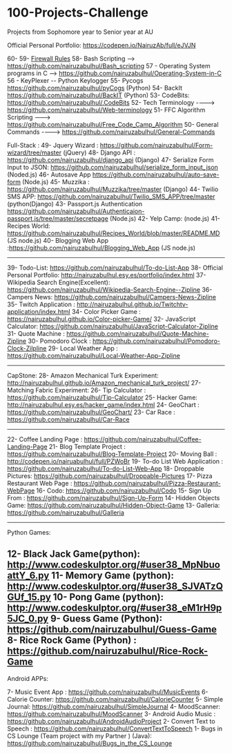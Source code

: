 # 100-Projects-Challenge
Projects from Sophomore year to Senior year at AU 

Official Personal Portfolio: https://codepen.io/NairuzAb/full/eJVJN


60- 
59-  [Firewall Rules](https://github.com/nairuzabulhul/Firewall_Rules)
58-  Bash Scripting --> https://github.com/nairuzabulhul/Bash_scripting
57 - Operating System programs in C --> https://github.com/nairuzabulhul/Operating-System-in-C
56 - KeyPlexer -- Python Keylogger
55-  Pycogs https://github.com/nairuzabulhul/pyCogs (Python)
54-  BackIt https://github.com/nairuzabulhul/BackIT (Python)
53-  CodeBits: https://github.com/nairuzabulhul/.CodeBits
52-  Tech Terminology ---->  https://github.com/nairuzabulhul/Web-terminology
51-  FFC Algorithm Scripting --->  https://github.com/nairuzabulhul/Free_Code_Camp_Algorithm
50-  General Commands ----> https://github.com/nairuzabulhul/General-Commands

Full-Stack :
49- Jquery Wizard : https://github.com/nairuzabulhul/Form-wizard/tree/master (jQuery)
48- Django API : https://github.com/nairuzabulhul/django_api (Django)
47- Serialize Form Input to JSON: https://github.com/nairuzabulhul/serialize_form_input_json (Noded.js)
46- Autosave App https://github.com/nairuzabulhul/auto-save-form  (Node.js)
45- Muzzika : https://github.com/nairuzabulhul/Muzzika/tree/master  (Django)
44- Twilio SMS APP: https://github.com/nairuzabulhul/Twilio_SMS_APP/tree/master         (python(Django)
43- Passport.js Authentication https://github.com/nairuzabulhul/Authenticaion-passport.js/tree/master/secretpage (Node.js)
42- Yelp Camp:                                                                           (node.js)
41- Recipes World: https://github.com/nairuzabulhul/Recipes_World/blob/master/README.MD  (JS node.js)
40- Blogging Web App    :https://github.com/nairuzabulhul/Blogging_Web_App              (JS node.js)

------------------------------------------------------------------------------------------------------------------------------

39- Todo-List: https://github.com/nairuzabulhul/To-do-List-App
38- Official Personal Portfolio: http://nairuzabulhul.esy.es/portfolio/index.html
37- Wikipedia Search Engine(Excellent): https://github.com/nairuzabulhul/Wikipedia-Search-Engine--Zipline 
36- Campers News: https://github.com/nairuzabulhul/Campers-News-Zipline
35- Twitch Application : http://nairuzabulhul.github.io/Twitchtv-application/index.html
34- Color Picker Game : https://nairuzabulhul.github.io/Color-picker-Game/
32- JavaScript Calculator: https://github.com/nairuzabulhul/JavaScript-Calculator-Zipline
31- Quote Machine : https://github.com/nairuzabulhul/Quote-Machine-Zipline
30- Pomodoro Clock : https://github.com/nairuzabulhul/Pomodoro-Clock-Zilpline
29- Local Weather App : https://github.com/nairuzabulhul/Local-Weather-App-Zipline

--------------------------------------------------------------------------------------------------

CapStone:
28- Amazon Mechanical Turk Experiment: http://nairuzabulhul.github.io/Amazon_mechanical_turk_project/
27- Matching Fabric Experiment: 
26- Tip Calculator : https://github.com/nairuzabulhul/Tip-Calculator 
25- Hacker Game: http://nairuzabulhul.esy.es/hacker_game/index.html
24- GeoChart :   https://github.com/nairuzabulhul/GeoChart/
23- Car Race :  https://github.com/nairuzabulhul/Car-Race


------------------------------------------------------------------------------------------------------
22- Coffee Landing Page : https://github.com/nairuzabulhul/Coffee-Landing-Page
21- Blog Template Project : https://github.com/nairuzabulhul/Blog-Template-Project
20- Moving Ball : http://codepen.io/nairuabulhul/full/PZWoBr 
19- To-do List Web Application : https://github.com/nairuzabulhul/To-do-List-Web-App
18- Droppable Pictures: https://github.com/nairuzabulhul/Droppable-Pictures
17- Pizza Restaurant Web Page : https://github.com/nairuzabulhul/Pizza-Restaurant-WebPage
16- Codo: https://github.com/nairuzabulhul/Codo
15- Sign Up From : https://github.com/nairuzabulhul/Sign-Up-Form
14- Hidden Objects Game: https://github.com/nairuzabulhul/Hidden-Object-Game
13- Galleria: https://github.com/nairuzabulhul/Galleria

--------------------------------------------------------------------------------------------------------
Python Games:

12- Black Jack Game(python):  http://www.codeskulptor.org/#user38_MpNbuoattY_6.py 
11- Memory Game (python):  http://www.codeskulptor.org/#user38_SJVATzQGUf_15.py 
10- Pong Game (python):  http://www.codeskulptor.org/#user38_eM1rH9p5JC_0.py 
9-  Guess Game (Python): https://github.com/nairuzabulhul/Guess-Game
8-  Rice Rock Game (Python) : https://github.com/nairuzabulhul/Rice-Rock-Game
----------------------------------------------------------------------------------------------------------

Android APPs:

7- Music Event App : https://github.com/nairuzabulhul/MusicEvents
6- Calorie Counter: https://github.com/nairuzabulhul/CalorieCounter
5- Simple Journal: https://github.com/nairuzabulhul/SimpleJournal
4- MoodScanner: https://github.com/nairuzabulhul/MoodScanner
3- Android Audio Music : https://github.com/nairuzabulhul/AndroidAudioProject
2- Convert Text to Speech : https://github.com/nairuzabulhul/ConvertTextToSpeech
1- Bugs in CS Lounge (Team project with my Partner ) (Java): https://github.com/nairuzabulhul/Bugs_in_the_CS_Lounge
